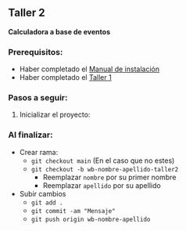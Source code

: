 ## Taller 2
**Calculadora a base de eventos**

### Prerequisitos: 
- Haber completado el [Manual de instalación](https://github.com/rilasso/UTP_Taller_Lambdas_AWS/blob/main/README.md)
- Haber completado el [Taller 1](https://github.com/rilasso/UTP_Taller_Lambdas_AWS/blob/main/Talleres/Taller1.md)

### Pasos a seguir: 
1. Inicializar el proyecto:

### Al finalizar:
- Crear rama: 
    - ```git checkout main``` (En el caso que no estes)
    - ```git checkout -b wb-nombre-apellido-taller2``` 
        - Reemplazar ```nombre``` por su primer nombre
        - Reemplazar ```apellido``` por su apellido
- Subir cambios 
    - ```git add .```
    - ```git commit -am "Mensaje"```
    - ```git push origin wb-nombre-apellido```